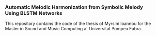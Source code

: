 ### Automatic Melodic Harmonization from Symbolic Melody Using BLSTM Networks
This repository contains the code of the thesis of Myrsini Ioannou for the Master in Sound and Music Computing at Universitat Pompeu Fabra.

